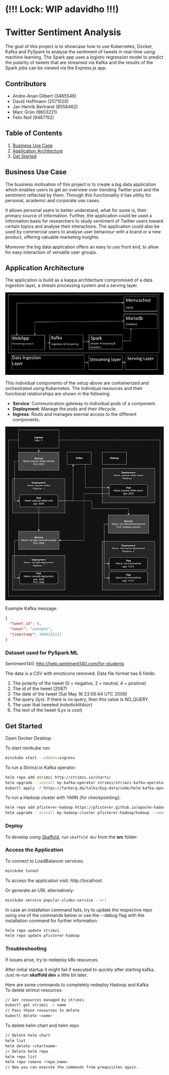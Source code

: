 # (!!! Lock: WIP adavidho !!!)

# Twitter Sentiment Analysis

The goal of this project is to showcase how to use Kubernetes, Docker, Kafka and PySpark to analyse the sentiment of tweets in real-time using machine learning. The Spark app uses a logistic regression model to predict the polarity of tweets that are streamed via Kafka and the results of the Spark jobs can be viewed via the Express.js app. 

## Contributors
- Andre-Anan Gilbert (3465546)
- David Hoffmann (2571020)
- Jan Henrik Bertrand (8556462)
- Marc Grün (9603221)
- Felix Noll (9467152)

## Table of Contents
1. [Business Use Case](#business-use-case)
2. [Application Architecture](#application-architecture)
3. [Get Started](#get-started)

## Business Use Case

The business motivation of this project is to create a big data application which enables users to get an overview over trending Twitter post and the sentiment reflected by them. Through this functionality it has utility for personal, academic and corporate use cases. 

It allows personal users to better understand, what for some is, their primary source of information. 
Further, the applicaiton could be used a information basis for researchers to study sentiment of Twitter users toward certain topics and analyse their interactions. 
The application could also be used by commercial users to analyse user behaviour with a brand or a new product, offering valuable marketing insights.

Moreover the big data application offers an easy to use front end, to allow for easy interaction of versatile user groups.

## Application Architecture

The application is build as a kappa architecture compromised of a data ingestion layer, a stream processing system and a serving layer.

![application architecture diagram](https://github.com/Andre-Gilbert/Twitter-Sentiment-Analysis/blob/main/docs/application_kappa_architecture.png)

This individual components of the setup above are containerized and orchestrated using Kubernetes. The individual resources and their functional relationships are shown in the following:

- **Service**: Communication gateway to individual pods of a component.
- **Deployment**: Manage the pods and their lifecycle.
- **Ingress**: Routs and manages exernal access to the different components.

![application architecture diagram](https://github.com/Andre-Gilbert/Twitter-Sentiment-Analysis/blob/main/docs/kubernetis_resources.png)

Example Kafka message:
```json
{
  "tweet_id": 0,
  "tweet": "content",
  "timestamp": 1604325221
}
```

### Dataset used for PySpark ML

Sentiment140: http://help.sentiment140.com/for-students

The data is a CSV with emoticons removed. Data file format has 6 fields:
1. The polarity of the tweet (0 = negative, 2 = neutral, 4 = positive)
2. The id of the tweet (2087)
3. The date of the tweet (Sat May 16 23:58:44 UTC 2009)
4. The query (lyx). If there is no query, then this value is NO_QUERY.
5. The user that tweeted (robotickilldozr)
6. The text of the tweet (Lyx is cool)

## Get Started

Open Docker Desktop

To start minikube run:

```bash
minikube start --addons=ingress
```

To run a Strimzi.io Kafka operator:

```bash
helm repo add strimzi http://strimzi.io/charts/
helm upgrade --install my-kafka-operator strimzi/strimzi-kafka-operator
kubectl apply -f https://farberg.de/talks/big-data/code/helm-kafka-operator/kafka-cluster-def.yaml
```

To run a Hadoop cluster with YARN (for checkpointing):

```bash
helm repo add pfisterer-hadoop https://pfisterer.github.io/apache-hadoop-helm/
helm upgrade --install my-hadoop-cluster pfisterer-hadoop/hadoop --namespace=default --set hdfs.dataNode.replicas=1 --set yarn.nodeManager.replicas=1 --set hdfs.webhdfs.enabled=true
```

### Deploy

To develop using [Skaffold](https://skaffold.dev/), run `skaffold dev` from the **src** folder.

### Access the Application

To connect to LoadBalancer services:

```bash
minikube tunnel
```

To access the application visit: http://localhost.

Or generate an URL alternatively:

```bash
minikube service popular-slides-service --url
```

In case an installation command fails, try to update the respective repo using one of the commands below or use the --debug flag with the installation command for further information.

```bash
helm repo update strimzi
helm repo update pfisterer-hadoop
```

### Troubleshooting

If issues arise, try to redeploy k8s resources.

After initial startup it might fail if executed to quickly after starting kafka. Just re-run **skaffold dev** a little bit later.

Here are some commands to completely redeploy Hadoop and Kafka <br />
To delete strimzi resources

```bash
// Get resources managed by strimzi
kubectl get strimzi -o name
// Pass those resources to delete
kubectl delete <name>
```

To delete helm chart and helm repo

```bash
// Delete helm chart
helm list
helm delete <chartname>
// Delete helm repo
helm repo list
helm repo remove <repo_name>
// Now you can execute the commands from prequisites again.
```
